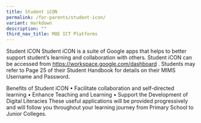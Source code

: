 ```yaml
---
title: Student iCON
permalink: /for-parents/student-icon/
variant: markdown
description: ""
third_nav_title: MOE ICT Platforms
---
```

<p></p>

Student iCON
Student iCON is a suite of Google apps that helps to better support student’s learning and collaboration with others.
Student iCON can be accessed from https://workspace.google.com/dashboard . Students may refer to Page 25 of their Student Handbook for details on their MIMS Username and Password.

Benefits of Student iCON
•	Facilitate collaboration and self-directed learning 
•	Enhance Teaching and Learning
•	Support the Development of Digital Literacies
These useful applications will be provided progressively and will follow you throughout your learning journey from Primary School to Junior Colleges.
